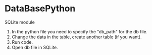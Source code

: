 # DataBasePython
SQLite module

1) In the python file you need to specify the "db_path" for the db file.
2) Сhange the data in the table, create another table (if you want).
3) Run code.
4) Open db file in SQLite. 
